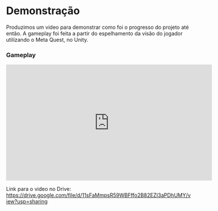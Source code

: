 # Demonstração
Produzimos um video para demonstrar como foi o progresso do projeto até então. A gameplay foi feita a partir do espelhamento da visão do jogador utilizando o Meta Quest, no Unity.

### Gameplay
<iframe width="560" height="315" src="https://www.youtube.com/embed/jKGQqRlm7Yw?si=-UGyP4uQI1qu8yWr" title="YouTube video player" frameborder="0" allow="accelerometer; autoplay; clipboard-write; encrypted-media; gyroscope; picture-in-picture; web-share" referrerpolicy="strict-origin-when-cross-origin" allowfullscreen></iframe>

Link para o video no Drive: https://drive.google.com/file/d/11sFaMmpsR59WBFffo2B82EZI3aPDhUMY/view?usp=sharing